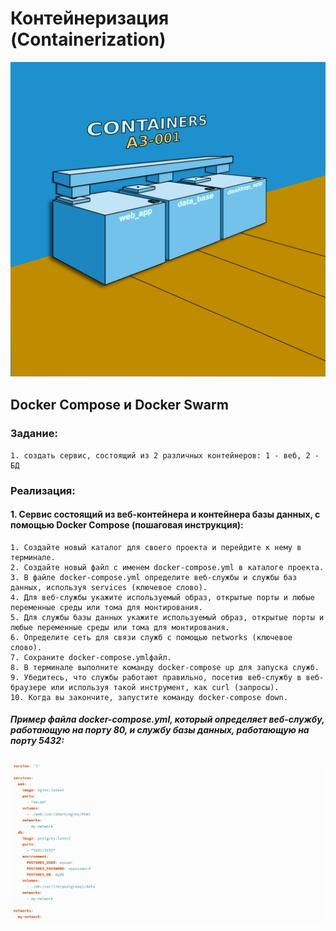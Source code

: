 # Контейнеризация (Containerization)
   
![](source/container.png)

## Docker Compose и Docker Swarm

### Задание:

    1. создать сервис, состоящий из 2 различных контейнеров: 1 - веб, 2 - БД

### Реализация:

#### 1. Сервис состоящий из веб-контейнера и контейнера базы данных, с помощью Docker Compose (пошаговая инструкция):


    1. Создайте новый каталог для своего проекта и перейдите к нему в терминале.
    2. Создайте новый файл с именем docker-compose.yml в каталоге проекта.
    3. В файле docker-compose.yml определите веб-службы и службы баз данных, используя services (ключевое слово).
    4. Для веб-службы укажите используемый образ, открытые порты и любые переменные среды или тома для монтирования.
    5. Для службы базы данных укажите используемый образ, открытые порты и любые переменные среды или тома для монтирования.
    6. Определите сеть для связи служб с помощью networks (ключевое слово).
    7. Сохраните docker-compose.ymlфайл.
    8. В терминале выполните команду docker-compose up для запуска служб.
    9. Убедитесь, что службы работают правильно, посетив веб-службу в веб-браузере или используя такой инструмент, как curl (запросы).
    10. Когда вы закончите, запустите команду docker-compose down.

##### Пример файла docker-compose.yml, который определяет веб-службу, работающую на порту 80, и службу базы данных, работающую на порту 5432:

![](source/yml_file.png)
